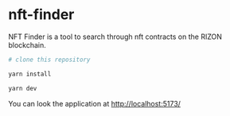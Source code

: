 # nft-finder
NFT Finder is a tool to search through nft contracts on the RIZON blockchain.

```bash
# clone this repository

yarn install

yarn dev
```

You can look the application at [http://localhost:5173/](http://localhost:5173/)